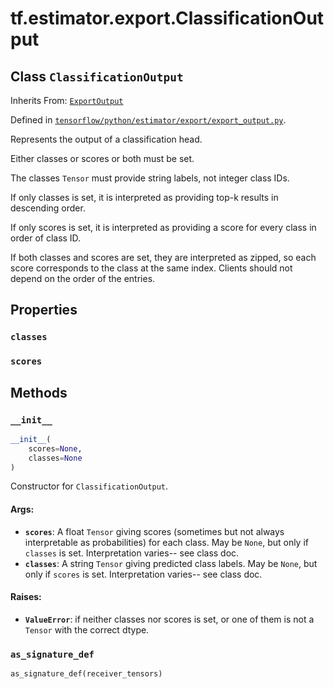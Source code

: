 <div itemscope itemtype="http://developers.google.com/ReferenceObject">
<meta itemprop="name" content="tf.estimator.export.ClassificationOutput" />
<meta itemprop="property" content="classes"/>
<meta itemprop="property" content="scores"/>
<meta itemprop="property" content="__init__"/>
<meta itemprop="property" content="as_signature_def"/>
</div>

# tf.estimator.export.ClassificationOutput

## Class `ClassificationOutput`

Inherits From: [`ExportOutput`](../../../tf/estimator/export/ExportOutput.md)



Defined in [`tensorflow/python/estimator/export/export_output.py`](https://www.tensorflow.org/code/tensorflow/python/estimator/export/export_output.py).

Represents the output of a classification head.

Either classes or scores or both must be set.

The classes `Tensor` must provide string labels, not integer class IDs.

If only classes is set, it is interpreted as providing top-k results in
descending order.

If only scores is set, it is interpreted as providing a score for every class
in order of class ID.

If both classes and scores are set, they are interpreted as zipped, so each
score corresponds to the class at the same index.  Clients should not depend
on the order of the entries.

## Properties

<h3 id="classes"><code>classes</code></h3>



<h3 id="scores"><code>scores</code></h3>





## Methods

<h3 id="__init__"><code>__init__</code></h3>

``` python
__init__(
    scores=None,
    classes=None
)
```

Constructor for `ClassificationOutput`.

#### Args:

* <b>`scores`</b>: A float `Tensor` giving scores (sometimes but not always
      interpretable as probabilities) for each class.  May be `None`, but
      only if `classes` is set.  Interpretation varies-- see class doc.
* <b>`classes`</b>: A string `Tensor` giving predicted class labels.  May be `None`,
      but only if `scores` is set.  Interpretation varies-- see class doc.


#### Raises:

* <b>`ValueError`</b>: if neither classes nor scores is set, or one of them is not a
      `Tensor` with the correct dtype.

<h3 id="as_signature_def"><code>as_signature_def</code></h3>

``` python
as_signature_def(receiver_tensors)
```





